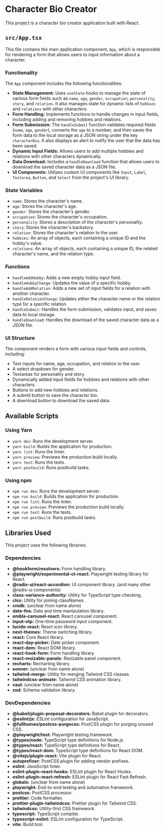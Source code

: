 # Character Bio Creator

This project is a character bio creator application built with React.

## `src/App.tsx`

This file contains the main application component, `App`, which is responsible for rendering a form that allows users to input information about a character.

### Functionality

The `App` component includes the following functionalities:

- **State Management:** Uses `useState` hooks to manage the state of various form fields such as `name`, `age`, `gender`, `occupation`, `personality`, `story`, and `relation`. It also manages state for dynamic lists of `hobbies` and `relations` with other characters.
- **Form Handling:** Implements functions to handle changes in input fields, including adding and removing hobbies and relations.
- **Form Submission:** The `handleSubmit` function validates required fields (`name`, `age`, `gender`), converts the `age` to a number, and then saves the form data to the local storage as a JSON string under the key `characterBio`. It also displays an alert to notify the user that the data has been saved.
- **Dynamic Input Fields:** Allows users to add multiple hobbies and relations with other characters dynamically.
- **Data Download:** Includes a `handleDownload` function that allows users to download the saved character data as a JSON file.
- **UI Components:** Utilizes custom UI components like `Input`, `Label`, `Textarea`, `Button`, and `Select` from the project's UI library.

### State Variables

- `name`: Stores the character's name.
- `age`: Stores the character's age.
- `gender`: Stores the character's gender.
- `occupation`: Stores the character's occupation.
- `personality`: Stores a description of the character's personality.
- `story`: Stores the character's backstory.
- `relation`: Stores the character's relation to the user.
- `hobbies`: An array of objects, each containing a unique ID and the hobby's value.
- `relations`: An array of objects, each containing a unique ID, the related character's name, and the relation type.

### Functions

- `handleAddHobby`: Adds a new empty hobby input field.
- `handleHobbyChange`: Updates the value of a specific hobby.
- `handleAddRelation`: Adds a new set of input fields for a relation with another character.
- `handleRelationChange`: Updates either the character name or the relation type for a specific relation.
- `handleSubmit`: Handles the form submission, validates input, and saves data to local storage.
- `handleDownload`: Handles the download of the saved character data as a JSON file.

### UI Structure

The component renders a form with various input fields and controls, including:

- Text inputs for name, age, occupation, and relation to the user.
- A select dropdown for gender.
- Textareas for personality and story.
- Dynamically added input fields for hobbies and relations with other characters.
- Buttons to add new hobbies and relations.
- A submit button to save the character bio.
- A download button to download the saved data.

## Available Scripts

### Using Yarn

- `yarn dev`: Runs the development server.
- `yarn build`: Builds the application for production.
- `yarn lint`: Runs the linter.
- `yarn preview`: Previews the production build locally.
- `yarn test`: Runs the tests.
- `yarn postbuild`: Runs postbuild tasks.

### Using npm

- `npm run dev`: Runs the development server.
- `npm run build`: Builds the application for production.
- `npm run lint`: Runs the linter.
- `npm run preview`: Previews the production build locally.
- `npm run test`: Runs the tests.
- `npm run postbuild`: Runs postbuild tasks.

## Libraries Used

This project uses the following libraries:

### Dependencies

* **@hookform/resolvers:** Form handling library.
* **@playwright/experimental-ct-react:** Playwright testing library for React.
* **@radix-ui/react-accordion:** UI component library. (and many other @radix-ui components)
* **class-variance-authority:** Utility for TypeScript type checking.
* **clsx:** Utility for joining classNames.
* **cmdk:** (unclear from name alone)
* **date-fns:** Date and time manipulation library.
* **embla-carousel-react:** React carousel component.
* **input-otp:** One-time password input component.
* **lucide-react:** React icon library.
* **next-themes:** Theme switching library.
* **react:** Core React library.
* **react-day-picker:** Date picker component.
* **react-dom:** React DOM library.
* **react-hook-form:** Form handling library.
* **react-resizable-panels:** Resizable panel component.
* **recharts:** Recharting library.
* **sonner:** (unclear from name alone)
* **tailwind-merge:** Utility for merging Tailwind CSS classes.
* **tailwindcss-animate:** Tailwind CSS animation library.
* **vaul:** (unclear from name alone)
* **zod:** Schema validation library.


### DevDependencies

* **@babel/plugin-proposal-decorators:** Babel plugin for decorators.
* **@eslint/js:** ESLint configuration for JavaScript.
* **@fullhuman/postcss-purgecss:** PostCSS plugin for purging unused CSS.
* **@playwright/test:** Playwright testing framework.
* **@types/node:** TypeScript type definitions for Node.js.
* **@types/react:** TypeScript type definitions for React.
* **@types/react-dom:** TypeScript type definitions for React DOM.
* **@vitejs/plugin-react:** Vite plugin for React.
* **autoprefixer:** PostCSS plugin for adding vendor prefixes.
* **eslint:** JavaScript linter.
* **eslint-plugin-react-hooks:** ESLint plugin for React Hooks.
* **eslint-plugin-react-refresh:** ESLint plugin for React Fast Refresh.
* **globals:** (unclear from name alone)
* **playwright:** End-to-end testing and automation framework.
* **postcss:** PostCSS processor.
* **prettier:** Code formatter.
* **prettier-plugin-tailwindcss:** Prettier plugin for Tailwind CSS.
* **tailwindcss:** Utility-first CSS framework.
* **typescript:** TypeScript compiler.
* **typescript-eslint:** ESLint configuration for TypeScript.
* **vite:** Build tool.
